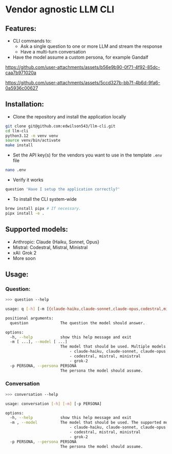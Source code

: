 # Vendor agnostic LLM CLI

## Features:
- CLI commands to:
  - Ask a single question to one or more LLM and stream the response
  - Have a multi-turn conversation
- Have the model assume a custom persona, for example Gandalf

https://github.com/user-attachments/assets/b56e9b90-0f71-4f92-85dc-caa7b971020a

https://github.com/user-attachments/assets/5ccd327b-bb7f-4b6d-9fa6-0a5936c00627

## Installation:
- Clone the repository and install the application locally
```bash
git clone git@github.com:edwilson543/llm-cli.git
cd llm-cli
python3.12 -m venv venv
source venv/bin/activate
make install
```

- Set the API key(s) for the vendors you want to use in the template `.env` file
```bash
nano .env
```

- Verify it works
```bash
question 'Have I setup the application correctly?'
```

- To install the CLI system-wide
```bash
brew install pipx # If necessary.
pipx install -e .
```

## Supported models:
- Anthropic: Claude {Haiku, Sonnet, Opus}
- Mistral: Codestral, Mistral, Ministral
- xAI: Grok 2
- More soon

## Usage:

### Question:
```bash
>>> question --help

usage: q [-h] [-m [{claude-haiku,claude-sonnet,claude-opus,codestral,mistral,ministral,grok-2,echo,broken} ...]] [-p PERSONA] question

positional arguments:
  question              The question the model should answer.

options:
  -h, --help            show this help message and exit
  -m [ ...], --model [ ...]
                        The model that should be used. Multiple models can be specified, separated by a space. The supported models are: 
                            - claude-haiku, claude-sonnet, claude-opus
                            - codestral, mistral, ministral
                            - grok-2
  -p PERSONA, --persona PERSONA
                        The persona the model should assume.
```

### Conversation
```bash
>>> conversation --help

usage: conversation [-h] [-m] [-p PERSONA]

options:
  -h, --help            show this help message and exit
  -m , --model          The model that should be used. The supported models are: 
                            - claude-haiku, claude-sonnet, claude-opus
                            - codestral, mistral, ministral
                            - grok-2
  -p PERSONA, --persona PERSONA
                        The persona the model should assume.
```
